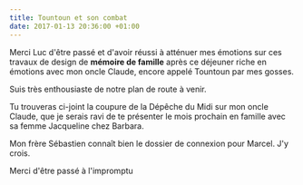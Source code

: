 ```yaml
---
title: Tountoun et son combat
date: 2017-01-13 20:36:00 +01:00
---
```


Merci Luc d'être passé et d'avoir réussi à atténuer mes émotions sur ces travaux de design de **mémoire de famille** après ce déjeuner riche en émotions avec mon oncle Claude, encore appelé Tountoun par mes gosses.

Suis très enthousiaste de notre plan de route à venir. 

Tu trouveras ci-joint la coupure de la Dépêche du Midi sur mon oncle Claude, que je serais ravi de te présenter le mois prochain en famille avec sa femme Jacqueline chez Barbara. 

Mon frère Sébastien connaît bien le dossier de connexion pour Marcel. J'y crois.

Merci d'être passé à l'impromptu 


